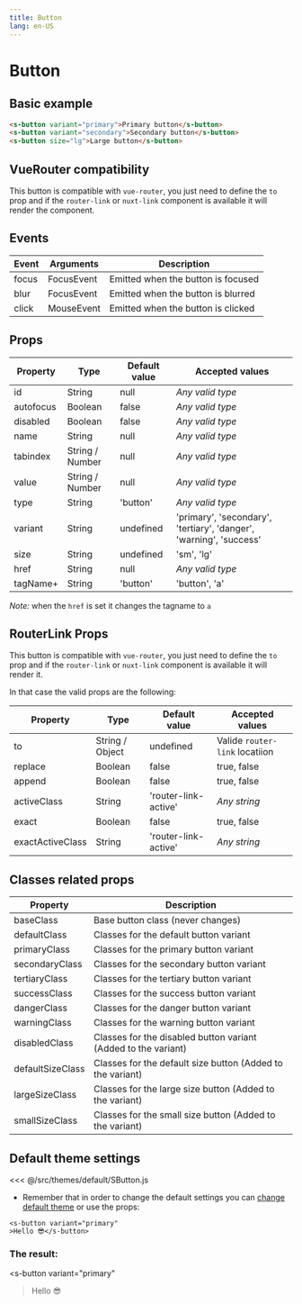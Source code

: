 ```yaml
---
title: Button
lang: en-US
---
```


# Button

## Basic example

```html
<s-button variant="primary">Primary button</s-button>
<s-button variant="secondary">Secondary button</s-button>
<s-button size="lg">Large button</s-button>
```

## VueRouter compatibility

This button is compatible with `vue-router`, you just need to define the `to` prop and if the `router-link` or `nuxt-link` component is available it will render the component.

## Events

| Event   | Arguments                   | Description   |
|---    |---                      |---      |
| focus   | FocusEvent                  | Emitted when the button is focused  |
| blur    | FocusEvent                  | Emitted when the button is blurred  |
| click   | MouseEvent                  | Emitted when the button is clicked  |

## Props

| Property    | Type        | Default value | Accepted values |
|---          |---          |---      |--- |
| id          | String      | null      | _Any valid type_ |
| autofocus   | Boolean     | false     | _Any valid type_ |
| disabled    | Boolean     | false     | _Any valid type_ |
| name        | String      | null      | _Any valid type_ |
| tabindex    | String / Number | null      | _Any valid type_ |
| value       | String / Number | null      | _Any valid type_ |
| type        | String      | 'button'      | _Any valid type_ |
| variant        | String      | undefined      | 'primary', 'secondary', 'tertiary', 'danger', 'warning', 'success' |
| size        | String      | undefined      | 'sm', 'lg' |
| href        | String      | null      | _Any valid type_ |
| tagName+        | String      | 'button'      | 'button', 'a' |

*Note:* when the `href` is set it changes the tagname to `a`

## RouterLink Props

This button is compatible with `vue-router`, you just need to define the `to` prop and if the `router-link` or `nuxt-link` component is available it will render it.

In that case the valid props are the following:

| Property    | Type        | Default value | Accepted values |
|---          |---          |---      |--- |
| to          | String / Object      | undefined      | Valide `router-link` locatiion |
| replace   | Boolean     | false     | true, false |
| append   | Boolean     | false     | true, false |
| activeClass   | String     | 'router-link-active'     | _Any string_ |
| exact   | Boolean     | false     | true, false |
| exactActiveClass   | String     | 'router-link-active'     | _Any string_ |

## Classes related props

| Property          | Description                       |
|---                |---                            |
| baseClass         | Base button class (never changes)                      |
| defaultClass      | Classes for the default button variant   |
| primaryClass      | Classes for the primary button variant   |
| secondaryClass    | Classes for the secondary button variant   |
| tertiaryClass     | Classes for the tertiary button variant   |
| successClass      | Classes for the success button variant   |
| dangerClass       | Classes for the danger button variant   |
| warningClass      | Classes for the warning button variant   |
| disabledClass     | Classes for the disabled button variant (Added to the variant) |
| defaultSizeClass  | Classes for the default size button (Added to the variant) |
| largeSizeClass    | Classes for the large size button (Added to the variant) |
| smallSizeClass    | Classes for the small size button (Added to the variant) |


## Default theme settings

<<< @/src/themes/default/SButton.js

* Remember that in order to change the default settings you can [change default theme](/#_2-2-or-better-yet-create-your-own-theme) or use the props: 

```vue
<s-button variant="primary"
>Hello 😎</s-button>
```

### The result:
<s-button variant="primary"
>Hello 😎</s-button>

